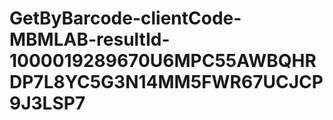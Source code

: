 # GetByBarcode-clientCode-MBMLAB-resultId-1000019289670U6MPC55AWBQHRDP7L8YC5G3N14MM5FWR67UCJCP9J3LSP7